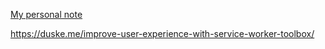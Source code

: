 [My personal note](https://gist.github.com/yhagio/419af7f29920ed71515708bf16c6d981)

https://duske.me/improve-user-experience-with-service-worker-toolbox/
